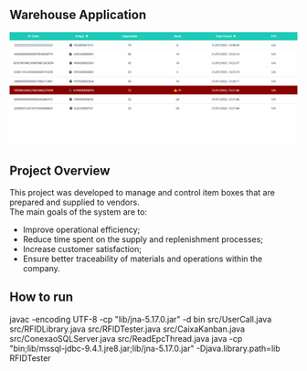## Warehouse Application

![alt text](imagem.png)

## Project Overview

This project was developed to manage and control item boxes that are prepared and supplied to vendors.  
The main goals of the system are to:

- Improve operational efficiency;  
- Reduce time spent on the supply and replenishment processes;  
- Increase customer satisfaction;  
- Ensure better traceability of materials and operations within the company.

## How to run 

javac -encoding UTF-8 -cp "lib/jna-5.17.0.jar" -d bin src/UserCall.java src/RFIDLibrary.java src/RFIDTester.java src/CaixaKanban.java src/ConexaoSQLServer.java src/ReadEpcThread.java
java -cp "bin;lib/mssql-jdbc-9.4.1.jre8.jar;lib/jna-5.17.0.jar" -Djava.library.path=lib RFIDTester       

